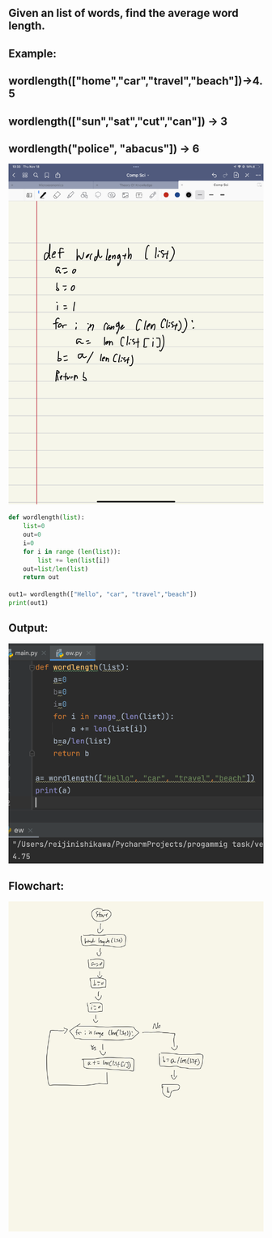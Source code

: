 ## Given an list of words, find the average word length.
 
## Example:

## wordlength(["home","car","travel","beach"])→4.5
## wordlength(["sun","sat","cut","can"]) → 3
## wordlength("police", "abacus"]) → 6


![](quiz012.jpeg)

```.py
def wordlength(list):
    list=0
    out=0
    i=0
    for i in range (len(list)):
        list += len(list[i])
    out=list/len(list)
    return out

out1= wordlength(["Hello", "car", "travel","beach"])
print(out1)
```
## Output:
![](quiz012out.png)

## Flowchart:
![](quiz012flow.jpg)
